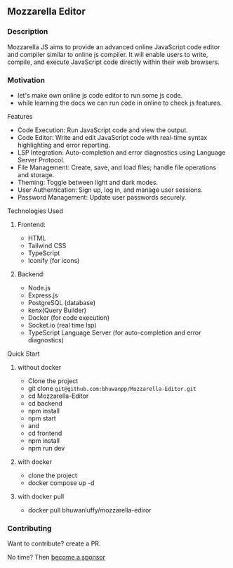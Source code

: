 ## Mozzarella Editor

### Description

Mozzarella JS aims to provide an advanced online JavaScript code editor and compiler similar to online js compiler. It will enable users to write, compile, and execute JavaScript code directly within their web browsers.

### Motivation

- let's make own online js code editor to run some js code.
- while learning the docs we can run code in online to check js features.

Features

- Code Execution: Run JavaScript code and view the output.
- Code Editor: Write and edit JavaScript code with real-time syntax highlighting and error reporting.
- LSP Integration: Auto-completion and error diagnostics using Language Server Protocol.
- File Management: Create, save, and load files; handle file operations and storage.
- Theming: Toggle between light and dark modes.
- User Authentication: Sign up, log in, and manage user sessions.
- Password Management: Update user passwords securely.

Technologies Used

1. Frontend:

   - HTML
   - Tailwind CSS
   - TypeScript
   - Iconify (for icons)

2. Backend:
   - Node.js
   - Express.js
   - PostgreSQL (database)
   - kenx(Query Builder)
   - Docker (for code execution)
   - Socket.io (real time lsp)
   - TypeScript Language Server (for auto-completion and error diagnostics)

Quick Start

1.  without docker

    - Clone the project
    - git clone `git@github.com:bhuwanpp/Mozzarella-Editor.git`
    - cd Mozzarella-Editor
    - cd backend
    - npm install
    - npm start
    - and
    - cd frontend
    - npm install
    - npm run dev

2.  with docker

    - clone the project
    - docker compose up -d

3.  with docker pull
    - docker pull bhuwanluffy/mozzarella-ediror

### Contributing

Want to contribute? create a PR.

No time? Then [become a sponsor](https://github.com/sponsors/bhuwanpp)
